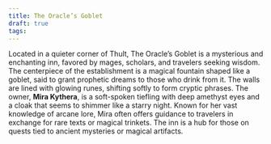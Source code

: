 ```yaml
---
title: The Oracle’s Goblet
draft: true
tags:
---
```

 

Located in a quieter corner of Thult, The Oracle’s Goblet is a mysterious and enchanting inn, favored by mages, scholars, and travelers seeking wisdom. The centerpiece of the establishment is a magical fountain shaped like a goblet, said to grant prophetic dreams to those who drink from it. The walls are lined with glowing runes, shifting softly to form cryptic phrases. The owner, **Mira Kythera**, is a soft-spoken tiefling with deep amethyst eyes and a cloak that seems to shimmer like a starry night. Known for her vast knowledge of arcane lore, Mira often offers guidance to travelers in exchange for rare texts or magical trinkets. The inn is a hub for those on quests tied to ancient mysteries or magical artifacts.
